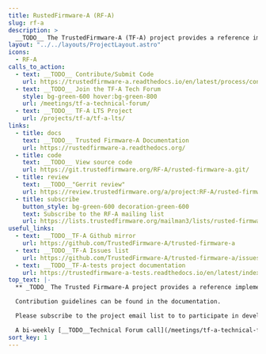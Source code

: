 ```yaml
---
title: RustedFirmware-A (RF-A)
slug: rf-a
description: >
  __TODO__ The TrustedFirmware-A (TF-A) project provides a reference implementation of secure world software for Armv7-A and Armv8-A class processors.
layout: "../../layouts/ProjectLayout.astro"
icons:
  - RF-A
calls_to_action:
  - text: __TODO__ Contribute/Submit Code
    url: https://trustedfirmware-a.readthedocs.io/en/latest/process/contributing.html
  - text: __TODO__ Join the TF-A Tech Forum
    style: bg-green-600 hover:bg-green-800
    url: /meetings/tf-a-technical-forum/
  - text: __TODO__ TF-A LTS Project
    url: /projects/tf-a/tf-a-lts/
links:
  - title: docs
    text: __TODO__ Trusted Firmware-A Documentation
    url: https://rustedfirmware-a.readthedocs.org/
  - title: code
    text: __TODO__ View source code
    url: https://git.trustedfirmware.org/RF-A/rusted-firmware-a.git/
  - title: review
    text: __TODO__"Gerrit review"
    url: https://review.trustedfirmware.org/a/project:RF-A/rusted-firmware-a
  - title: subscribe
    button_style: bg-green-600 decoration-green-600
    text: Subscribe to the RF-A mailing list
    url: https://lists.trustedfirmware.org/mailman3/lists/rusted-firmware-a.lists.trustedfirmware.org/
useful_links:
  - text: __TODO__TF-A Github mirror
    url: https://github.com/TrustedFirmware-A/trusted-firmware-a
  - text: __TODO__TF-A Issues list
    url: https://github.com/TrustedFirmware-A/trusted-firmware-a/issues
  - text: __TODO__TF-A-tests project documentation
    url: https://trustedfirmware-a-tests.readthedocs.io/en/latest/index.html
top_text: |-
  ** _TODO_ The Trusted Firmware-A project provides a reference implementation of secure world software for Armv7-A and Armv8-A class processors.**

  Contribution guidelines can be found in the documentation.

  Please subscribe to the project email list to to participate in development discussions.

  A bi-weekly [__TODO__Technical Forum call](/meetings/tf-a-technical-forum/) is held to discuss technical subjects.
sort_key: 1
---
```

